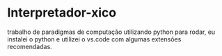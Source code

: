 # Interpretador-xico
trabalho de paradigmas de computação utilizando python
para rodar, eu instalei o python e utilizei o vs.code com algumas extensões recomendadas.
